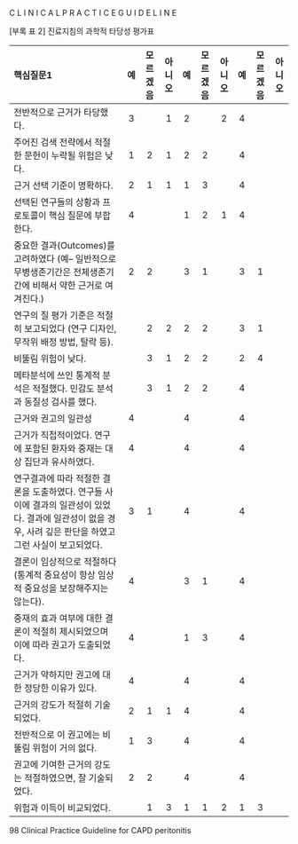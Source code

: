 C L I N I C A L P R A C T I C E G U I D E L I N E

[부록 표 2] 진료지침의 과학적 타당성 평가표

| 핵심질문1                                                                                                                                                                                                                          | 예 | 모르겠음 | 아니오 | 예 | 모르겠음 | 아니오 | 예 | 모르겠음 | 아니오 |
| :----------------------------------------------------------------------------------------------------------------------------------------------------------------------------------------------------------------------------------- | :-: | :-----: | :---: | :-: | :-----: | :---: | :-: | :-----: | :---: |
| 전반적으로 근거가 타당했다.                                                                                                                                                                                                        | 3 |         | 1     | 2 |         | 2     | 4 |         |       |
| 주어진 검색 전략에서 적절한 문헌이 누락될 위험은 낮다.                                                                                                                                                                                 | 1 | 2       | 1     | 2 | 2       |       | 4 |         |       |
| 근거 선택 기준이 명확하다.                                                                                                                                                                                                          | 2 | 1       | 1     | 1 | 3       |       | 4 |         |       |
| 선택된 연구들의 상황과 프로토콜이 핵심 질문에 부합한다.                                                                                                                                                                                 | 4 |         |       | 1 | 2       | 1     | 4 |         |       |
| 중요한 결과(Outcomes)를 고려하였다 (예– 일반적으로 무병생존기간은 전체생존기간에 비해서 약한 근거로 여겨진다.)                                                                                                                            | 2 | 2       |       | 3 | 1       |       | 3 | 1       |       |
| 연구의 질 평가 기준은 적절히 보고되었다 (연구 디자인, 무작위 배정 방법, 탈락 등).                                                                                                                                                       |   | 2       | 2     | 2 | 2       |       | 3 | 1       |       |
| 비뚤림 위험이 낮다.                                                                                                                                                                                                                |   | 3       | 1     | 2 | 2       |       | 2 | 4       |       |
| 메타분석에 쓰인 통계적 분석은 적절했다. 민감도 분석과 동질성 검사를 했다.                                                                                                                                                                 |   | 3       | 1     | 2 | 2       |       | 4 |         |       |
| 근거와 권고의 일관성                                                                                                                                                                                                                | 4 |         |       | 4 |         |       | 4 |         |       |
| 근거가 직접적이었다. 연구에 포함된 환자와 중재는 대상 집단과 유사하였다.                                                                                                                                                                   | 4 |         |       | 4 |         |       | 4 |         |       |
| 연구결과에 따라 적절한 결론을 도출하였다. 연구들 사이에 결과의 일관성이 있었다. 결과에 일관성이 없을 경우, 사려 깊은 판단을 하였고 그런 사실이 보고되었다.                                                                                   | 3 | 1       |       | 4 |         |       | 4 |         |       |
| 결론이 임상적으로 적절하다 (통계적 중요성이 항상 임상적 중요성을 보장해주지는 않는다).                                                                                                                                                    | 4 |         |       | 3 | 1       |       | 4 |         |       |
| 중재의 효과 여부에 대한 결론이 적절히 제시되었으며 이에 따라 권고가 도출되었다.                                                                                                                                                          | 4 |         |       | 1 | 3       |       | 4 |         |       |
| 근거가 약하지만 권고에 대한 정당한 이유가 있다.                                                                                                                                                                                          | 4 |         |       | 4 |         |       | 4 |         |       |
| 근거의 강도가 적절히 기술되었다.                                                                                                                                                                                                          | 2 | 1       | 1     | 4 |         |       | 4 |         |       |
| 전반적으로 이 권고에는 비뚤림 위험이 거의 없다.                                                                                                                                                                                            | 1 | 3       |       | 4 |         |       | 4 |         |       |
| 권고에 기여한 근거의 강도는 적절하였으면, 잘 기술되었다.                                                                                                                                                                                  | 2 | 2       |       | 4 |         |       | 4 |         |       |
| 위험과 이득이 비교되었다.                                                                                                                                                                                                            |   | 1       | 3     | 1 | 1       | 2     | 1 | 3       |       |

<PAGE>98
Clinical Practice Guideline for CAPD peritonitis